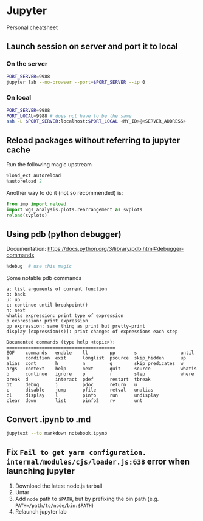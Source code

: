# Jupyter
Personal cheatsheet

## Launch session on server and port it to local
### On the server
```bash
PORT_SERVER=9988
jupyter lab --no-browser --port=$PORT_SERVER --ip 0
```
### On local
```bash
PORT_SERVER=9988
PORT_LOCAL=9988 # does not have to be the same
ssh -L $PORT_SERVER:localhost:$PORT_LOCAL <MY_ID>@<SERVER_ADDRESS>
```

## Reload packages without referring to jupyter cache
Run the following magic upstream
```python
%load_ext autoreload
%autoreload 2
```
Another way to do it (not so recommended) is:
```python
from imp import reload 
import wgs_analysis.plots.rearrangement as svplots
reload(svplots)
```

## Using pdb (python debugger)
Documentation: https://docs.python.org/3/library/pdb.html#debugger-commands
```python
%debug  # use this magic
```
Some notable pdb commands 
```
a: list arguments of current function
b: back
u: up
c: continue until breakpoint()
n: next
whatis expression: print type of expression
p expression: print expression
pp expression: same thing as print but pretty-print
display [expression(s)]: print changes of expressions each step

Documented commands (type help <topic>):
========================================
EOF    commands   enable    ll        pp       s                until 
a      condition  exit      longlist  psource  skip_hidden      up    
alias  cont       h         n         q        skip_predicates  w     
args   context    help      next      quit     source           whatis
b      continue   ignore    p         r        step             where 
break  d          interact  pdef      restart  tbreak         
bt     debug      j         pdoc      return   u              
c      disable    jump      pfile     retval   unalias        
cl     display    l         pinfo     run      undisplay      
clear  down       list      pinfo2    rv       unt
```

## Convert .ipynb to .md
```bash
jupytext --to markdown notebook.ipynb
```

## Fix `Fail to get yarn configuration. internal/modules/cjs/loader.js:638` error when launching jupyter
1. Download the latest node.js tarball
2. Untar
3. Add `node` path to `$PATH`, but by prefixing the bin path (e.g. `PATH=/path/to/node/bin:$PATH`)
4. Relaunch jupyter lab
